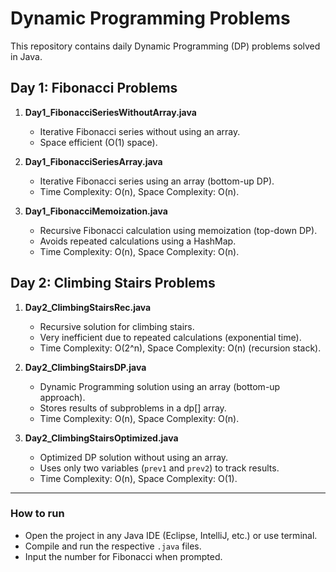 # Dynamic Programming Problems

This repository contains daily Dynamic Programming (DP) problems solved in Java.

## Day 1: Fibonacci Problems

1. **Day1_FibonacciSeriesWithoutArray.java**
   - Iterative Fibonacci series without using an array.
   - Space efficient (O(1) space).

2. **Day1_FibonacciSeriesArray.java**
   - Iterative Fibonacci series using an array (bottom-up DP).
   - Time Complexity: O(n), Space Complexity: O(n).

3. **Day1_FibonacciMemoization.java**
   - Recursive Fibonacci calculation using memoization (top-down DP).
   - Avoids repeated calculations using a HashMap.
   - Time Complexity: O(n), Space Complexity: O(n).


## Day 2: Climbing Stairs Problems

1. **Day2_ClimbingStairsRec.java**
   - Recursive solution for climbing stairs.
   - Very inefficient due to repeated calculations (exponential time).
   - Time Complexity: O(2^n), Space Complexity: O(n) (recursion stack).

2. **Day2_ClimbingStairsDP.java**
   - Dynamic Programming solution using an array (bottom-up approach).
   - Stores results of subproblems in a dp[] array.
   - Time Complexity: O(n), Space Complexity: O(n).

3. **Day2_ClimbingStairsOptimized.java**
   - Optimized DP solution without using an array.
   - Uses only two variables (`prev1` and `prev2`) to track results.
   - Time Complexity: O(n), Space Complexity: O(1).


---

### How to run
- Open the project in any Java IDE (Eclipse, IntelliJ, etc.) or use terminal.
- Compile and run the respective `.java` files.
- Input the number for Fibonacci when prompted.
